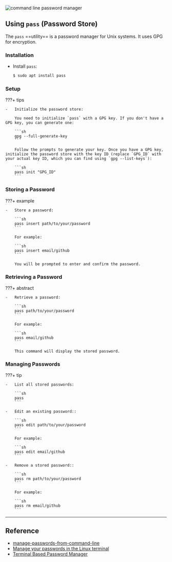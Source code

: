 
![command line password manager](https://blogger.googleusercontent.com/img/b/R29vZ2xl/AVvXsEj242XMHsgWX3dj0bXvl6x-SK53Qd5FCfNhfQ1v1qybT7vkPxgpfWQvlbLg_x5CxosyAA-bJU1q4EH5fhAIs_HUcTXTcELVaf0StDHo9eOyfkTi3SlwhMasVejsLymRe7zRZGSsHykgZDge/s1600/pass-command-line-password-manager.png)



## Using `pass` (Password Store)


The `pass` ==utility== is a password manager for Unix systems. It uses GPG for encryption.

### Installation

-   Install `pass`:

    ```bash
    $ sudo apt install pass
    ```

### Setup

???+ tips

    -   Initialize the password store:

        You need to initialize `pass` with a GPG key. If you don't have a GPG key, you can generate one:

        ```sh
        gpg --full-generate-key
        ```

        Follow the prompts to generate your key. Once you have a GPG key, initialize the password store with the key ID (replace `GPG_ID` with your actual key ID, which you can find using `gpg --list-keys`):

        ```sh
        pass init "GPG_ID"
        ```


### Storing a Password

???+ example

    -   Store a password:

        ```sh
        pass insert path/to/your/password
        ```

        For example:

        ```sh
        pass insert email/github
        ```

        You will be prompted to enter and confirm the password.



### Retrieving a Password

???+ abstract

    -   Retrieve a password:

        ```sh
        pass path/to/your/password
        ```

        For example:

        ```sh
        pass email/github
        ```

        This command will display the stored password.


### Managing Passwords

???+ tip

    -   List all stored passwords:

        ```sh
        pass
        ```

    -   Edit an existing password::

        ```sh
        pass edit path/to/your/password
        ```

        For example:

        ```sh
        pass edit email/github
        ```

    -   Remove a stored password::

        ```sh
        pass rm path/to/your/password
        ```

        For example:

        ```sh
        pass rm email/github
        ```




---


## Reference

- [manage-passwords-from-command-line](http://www.webupd8.org/2016/03/manage-passwords-from-command-line-with.html)
- [Manage your passwords in the Linux terminal](https://opensource.com/article/22/1/manage-passwords-linux-terminal)
- [Terminal Based Password Manager](https://medium.com/@johnnymatthews/terminal-based-password-manager-ab82fd8f856a)

